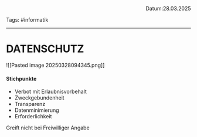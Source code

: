 <p align="right">Datum:28.03.2025</p>

Tags: #informatik 

---

# DATENSCHUTZ
![[Pasted image 20250328094345.png]]



#### Stichpunkte

- Verbot mit Erlaubnisvorbehalt
- Zweckgebundenheit
- Transparenz
- Datenminimierung
- Erforderlichkeit


Greift nicht bei Freiwilliger Angabe